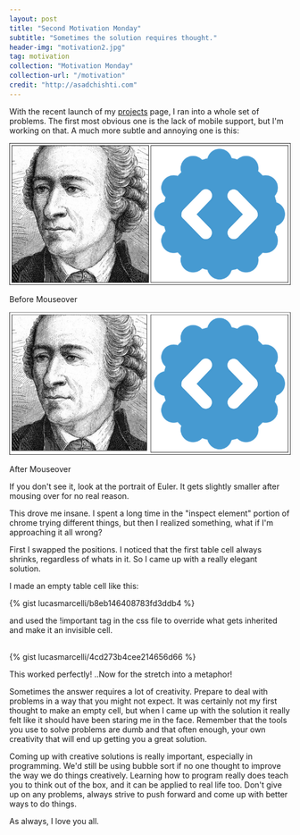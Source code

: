 ```yaml
---
layout: post
title: "Second Motivation Monday"
subtitle: "Sometimes the solution requires thought."
header-img: "motivation2.jpg"
tag: motivation
collection: "Motivation Monday"
collection-url: "/motivation"
credit: "http://asadchishti.com"
---
```


With the recent launch of my [projects](/projects) page, I ran into a whole set of problems. The first most obvious one is the lack of mobile support, but I'm working on that. A much more subtle and annoying one is this:
<br>

<div class="img-center">
	<img src="/img/2014Dec/before.png" title="Seriously.">
	<p> Before Mouseover </p>
	<img src="/img/2014Dec/after.png" title="Seriously.">
	<p> After Mouseover </p>
</div>

If you don't see it, look at the portrait of Euler. It gets slightly smaller after mousing over for no real reason. 

This drove me insane. I spent a long time in the "inspect element" portion of chrome trying different things, but then I realized something, what if I'm approaching it all wrong?

First I swapped the positions. I noticed that the first table cell always shrinks, regardless of whats in it. So I came up with a really elegant solution.

I made an empty table cell like this:
<br>

{% gist lucasmarcelli/b8eb146408783fd3ddb4 %}

and used the !important tag in the css file to override what gets inherited and make it an invisible cell.

<br>
{% gist lucasmarcelli/4cd273b4cee214656d66 %}

This worked perfectly! ..Now for the stretch into a metaphor!

Sometimes the answer requires a lot of creativity. Prepare to deal with problems in a way that you might not expect. It was certainly not my first thought to make an empty cell, but when I came up with the solution it really felt like it should have been staring me in the face. Remember that the tools you use to solve problems are dumb and that often enough, your own creativity that will end up getting you a great solution.

Coming up with creative solutions is really important, especially in programming. We'd still be using bubble sort if no one thought to improve the way we do things creatively. Learning how to program really does teach you to think out of the box, and it can be applied to real life too. Don't give up on any problems, always strive to push forward and come up with better ways to do things.

As always, I love you all. 